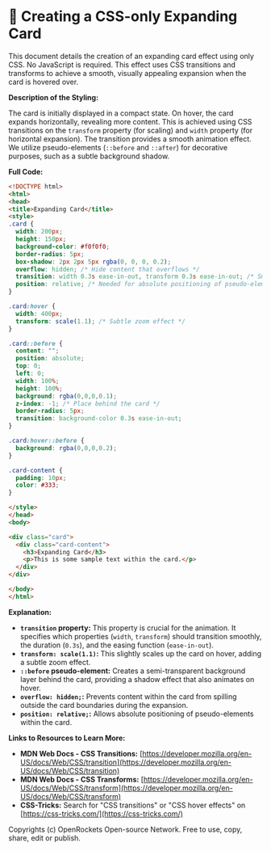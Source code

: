 # 🐞 Creating a CSS-only Expanding Card


This document details the creation of an expanding card effect using only CSS.  No JavaScript is required.  This effect uses CSS transitions and transforms to achieve a smooth, visually appealing expansion when the card is hovered over.

**Description of the Styling:**

The card is initially displayed in a compact state. On hover, the card expands horizontally, revealing more content.  This is achieved using CSS transitions on the `transform` property (for scaling) and `width` property (for horizontal expansion).  The transition provides a smooth animation effect.  We utilize pseudo-elements (`::before` and `::after`) for decorative purposes, such as a subtle background shadow.

**Full Code:**

```html
<!DOCTYPE html>
<html>
<head>
<title>Expanding Card</title>
<style>
.card {
  width: 200px;
  height: 150px;
  background-color: #f0f0f0;
  border-radius: 5px;
  box-shadow: 2px 2px 5px rgba(0, 0, 0, 0.2);
  overflow: hidden; /* Hide content that overflows */
  transition: width 0.3s ease-in-out, transform 0.3s ease-in-out; /* Smooth transition */
  position: relative; /* Needed for absolute positioning of pseudo-elements */
}

.card:hover {
  width: 400px;
  transform: scale(1.1); /* Subtle zoom effect */
}

.card::before {
  content: "";
  position: absolute;
  top: 0;
  left: 0;
  width: 100%;
  height: 100%;
  background: rgba(0,0,0,0.1);
  z-index: -1; /* Place behind the card */
  border-radius: 5px;
  transition: background-color 0.3s ease-in-out;
}

.card:hover::before {
  background: rgba(0,0,0,0.2);
}

.card-content {
  padding: 10px;
  color: #333;
}

</style>
</head>
<body>

<div class="card">
  <div class="card-content">
    <h3>Expanding Card</h3>
    <p>This is some sample text within the card.</p>
  </div>
</div>

</body>
</html>
```


**Explanation:**

* **`transition` property:** This property is crucial for the animation. It specifies which properties (`width`, `transform`) should transition smoothly, the duration (`0.3s`), and the easing function (`ease-in-out`).
* **`transform: scale(1.1)`:** This slightly scales up the card on hover, adding a subtle zoom effect.
* **`::before` pseudo-element:**  Creates a semi-transparent background layer behind the card, providing a shadow effect that also animates on hover.
* **`overflow: hidden;`:** Prevents content within the card from spilling outside the card boundaries during the expansion.
* **`position: relative;`:** Allows absolute positioning of pseudo-elements within the card.


**Links to Resources to Learn More:**

* **MDN Web Docs - CSS Transitions:** [https://developer.mozilla.org/en-US/docs/Web/CSS/transition](https://developer.mozilla.org/en-US/docs/Web/CSS/transition)
* **MDN Web Docs - CSS Transforms:** [https://developer.mozilla.org/en-US/docs/Web/CSS/transform](https://developer.mozilla.org/en-US/docs/Web/CSS/transform)
* **CSS-Tricks:** Search for "CSS transitions" or "CSS hover effects" on [https://css-tricks.com/](https://css-tricks.com/)


Copyrights (c) OpenRockets Open-source Network. Free to use, copy, share, edit or publish.

